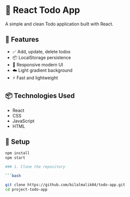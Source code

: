 # 📝 React Todo App

A simple and clean Todo application built with React.

## 🚀 Features
- ✅ Add, update, delete todos
- 📦 LocalStorage persistence
- 🎨 Responsive modern UI
- ☁️ Light gradient background
- ⚡ Fast and lightweight

## 📦 Technologies Used
- React
- CSS
- JavaScript
- HTML

## 🔧 Setup

```bash
npm install
npm start

### 1. Clone the repository

```bash

git clone https://github.com/bilalmalik04/todo-app.git
cd project-todo-app

